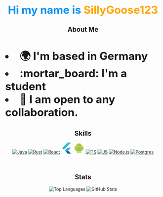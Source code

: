<h1 align="center"> 
<span style="font-size: 35px; color: #0891F2" >
Hi my name is <span style="color: orange">SillyGoose123</span></span><img 
style="border-radius: 50%; height: 25px;" 
src="https://avatars.githubusercontent.com/u/118613840?v=4"  alt="" />



<h2 align="center">About Me</h2>
<h3 style="font-size: 35px">
    <li>🌍 I'm based in Germany</li>
    <li>:mortar_board: I'm a student</li>
    <li>🤝 I am open to any collaboration.</li>
</h3>


<div align="center">
    
## Skills

<a 
href="https://java.com/" >
<img 
    src="https://raw.githubusercontent.com/danielcranney/readme-generator/main/public/icons/skills/java-colored.svg" 
    width="36" 
    height="36" 
    alt="Java"
    /></a>
<a 
href="https://www.rust-lang.org/">
    <img 
    src="https://raw.githubusercontent.com/danielcranney/readme-generator/main/public/icons/skills/rust-colored.svg" 
    width="36" 
    height="36" 
    alt="Rust"
    /></a> 
<a 
href="react.dev">
    <img 
    src="https://raw.githubusercontent.com/danielcranney/readme-generator/main/public/icons/skills/react-colored.svg" 
    width="36" 
    height="36" 
    alt="React"
    /></a> 
    <a 
href="flutter.dev">
    <img 
    src="https://github.com/devicons/devicon/raw/master/icons/flutter/flutter-original.svg" 
    width="36" 
    height="36" 
    alt="React"
    /></a> 
    <a     
href="https://developer.android.com/">
    <img 
    src="https://raw.githubusercontent.com/devicons/devicon/master/icons/android/android-plain.svg" 
    width="36" 
    height="36" 
    alt="Android"
    /></a> 
<a 
href="https://www.typescriptlang.org/">
    <img 
    src="https://raw.githubusercontent.com/danielcranney/readme-generator/main/public/icons/skills/typescript-colored.svg" 
    width="36" 
    height="36" 
    alt="TS"
    /><a/>
<a 
href="https://developer.mozilla.org/en-US/docs/Web/JavaScript">
    <img 
    src="https://raw.githubusercontent.com/danielcranney/readme-generator/main/public/icons/skills/javascript-colored.svg" 
    width="36" 
    height="36" 
    alt="JS"
    /></a> 
<a 
href="https://nodejs.org">
    <img 
    src="https://raw.githubusercontent.com/danielcranney/readme-generator/main/public/icons/skills/nodejs-colored.svg" 
    width="36" 
    height="36" 
    alt="Node.js"
    /></a> 
<a 
href="https://www.mysql.com/">
    <img 
    src="https://raw.githubusercontent.com/danielcranney/profileme-dev/3fc3595593bc992e6febba6580d6c9571f5e625f/public/icons/skills/postgresql-colored.svg" 
    width="36" 
    height="36" 
    alt="Postgres"
    /></a> 
</div>


<br/>

<div align="center">

## Stats

<img src="https://github-readme-stats.vercel.app/api/top-langs/?username=SillyGoose123&hide_progress=truelayout=compact&theme=dark&hide_border=true&custom_title=Top-10-Languages&langs_count=10&title_color=0891F2&text_color=9da7af" alt="Top Languages"/>

<img src="https://github-readme-stats.vercel.app/api?username=SillyGoose123&show_icons=true&hide=&count_private=true&title_color=0891F2&text_color=9da7af&icon_color=0891F2&bg_color=1c1917&hide_border=true&show_icons=true" alt="GitHub Stats"/>



</div>
